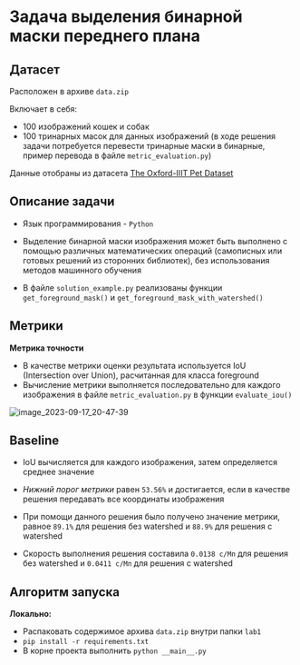 #  Задача выделения бинарной маски переднего плана
## Датасет
Расположен в архиве `data.zip`

Включает в себя:
* 100 изображений кошек и собак 
* 100 тринарных масок для данных изображений (в ходе решения задачи потребуется перевести тринарные маски в бинарные, пример перевода в файле `metric_evaluation.py`)

Данные отобраны из датасета [The Oxford-IIIT Pet Dataset](https://www.robots.ox.ac.uk/~vgg/data/pets/)

## Описание задачи
* Язык программирования - `Python`
* Выделение бинарной маски изображения может быть выполнено с помощью различных математических операций (самописных или готовых решений из сторонних библиотек), без использования методов машинного обучения

* В файле `solution_example.py` реализованы функции `get_foreground_mask()` и `get_foreground_mask_with_watershed()`

## Метрики
**Метрика точности**
* В качестве метрики оценки результата используется IoU (Intersection over Union), расчитанная для класса foreground
* Вычисление метрики выполняется последовательно для каждого изображения в файле `metric_evaluation.py` в функции `evaluate_iou()`

![image_2023-09-17_20-47-39](https://learnopencv.com/wp-content/uploads/2022/12/feature-image-iou-1-1024x292.jpg)

## Baseline
* IoU вычисляется для каждого изображения, затем определяется среднее значение
* _Нижний порог метрики_ равен `53.56%` и достигается, если в качестве решения передавать все координаты изображения
* При помощи данного решения было получено значение метрики, равное `89.1%` для решения без watershed и `88.9%` для решения с watershed

* Скорость выполнения решения составила `0.0138 с/Мп` для решения без watershed и `0.0411 с/Мп` для решения с watershed

## Алгоритм запуска 
**Локально:**
  * Распаковать содержимое архива `data.zip` внутри папки `lab1`
  * `pip install -r requirements.txt`
  * В корне проекта выполнить `python __main__.py`
